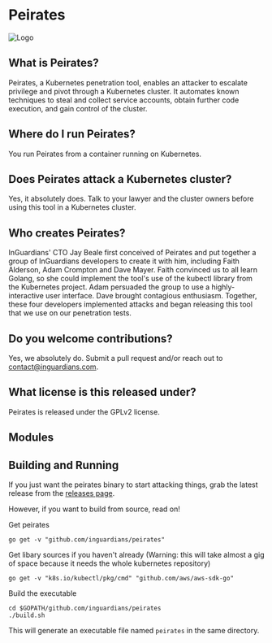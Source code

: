 # Peirates
![Logo](https://github.com/inguardians/peirates/blob/master/peirates_logo.png)
## What is Peirates?

Peirates, a Kubernetes penetration tool, enables an attacker to escalate privilege and pivot through a Kubernetes cluster. It automates known techniques to steal and collect service accounts, obtain further code execution, and gain control of the cluster.

## Where do I run Peirates?

You run Peirates from a container running on Kubernetes.

## Does Peirates attack a Kubernetes cluster?

Yes, it absolutely does. Talk to your lawyer and the cluster owners before using this tool in a Kubernetes cluster.

## Who creates Peirates?

InGuardians' CTO Jay Beale first conceived of Peirates and put together a group of InGuardians developers to create it with him, including Faith Alderson, Adam Crompton and Dave Mayer. Faith convinced us to all learn Golang, so she could implement the tool's use of the kubectl library from the Kubernetes project. Adam persuaded the group to use a highly-interactive user interface. Dave brought contagious enthusiasm. Together, these four developers implemented attacks and began releasing this tool that we use on our penetration tests.

## Do you welcome contributions?

Yes, we absolutely do. Submit a pull request and/or reach out to contact@inguardians.com.

## What license is this released under?

Peirates is released under the GPLv2 license.

## Modules

## Building and Running

If you just want the peirates binary to start attacking things, grab the latest
release from the [releases page](https://github.com/inguardians/peirates/releases).

However, if you want to build from source, read on!

Get peirates

    go get -v "github.com/inguardians/peirates"

Get libary sources if you haven't already (Warning: this will take almost a
gig of space because it needs the whole kubernetes repository)

    go get -v "k8s.io/kubectl/pkg/cmd" "github.com/aws/aws-sdk-go"

Build the executable

    cd $GOPATH/github.com/inguardians/peirates
    ./build.sh

This will generate an executable file named `peirates` in the same directory.

